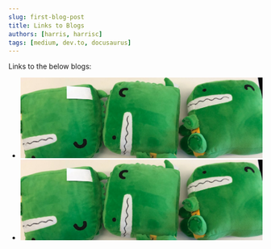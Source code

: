 ```yaml
---
slug: first-blog-post
title: Links to Blogs
authors: [harris, harrisc]
tags: [medium, dev.to, docusaurus]
---
```


Links to the below blogs:

- ![The Empathic Developer](./docusaurus-plushie-banner.jpeg)
- ![The Colouristic Guy](./docusaurus-plushie-banner.jpeg)
